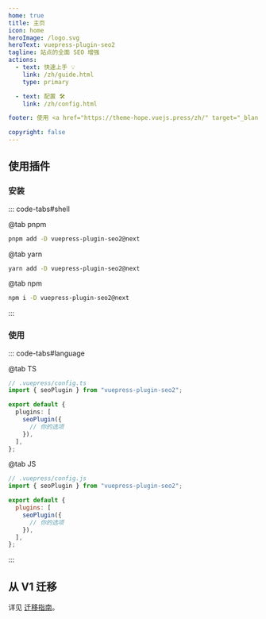 ```yaml
---
home: true
title: 主页
icon: home
heroImage: /logo.svg
heroText: vuepress-plugin-seo2
tagline: 站点的全面 SEO 增强
actions:
  - text: 快速上手 💡
    link: /zh/guide.html
    type: primary

  - text: 配置 🛠
    link: /zh/config.html

footer: 使用 <a href="https://theme-hope.vuejs.press/zh/" target="_blank">VuePress Theme Hope</a> 主题 | MIT 协议, 版权所有 © 2019-present Mr.Hope

copyright: false
---
```


## 使用插件

### 安装

::: code-tabs#shell

@tab pnpm

```bash
pnpm add -D vuepress-plugin-seo2@next
```

@tab yarn

```bash
yarn add -D vuepress-plugin-seo2@next
```

@tab npm

```bash
npm i -D vuepress-plugin-seo2@next
```

:::

### 使用

::: code-tabs#language

@tab TS

```ts
// .vuepress/config.ts
import { seoPlugin } from "vuepress-plugin-seo2";

export default {
  plugins: [
    seoPlugin({
      // 你的选项
    }),
  ],
};
```

@tab JS

```js
// .vuepress/config.js
import { seoPlugin } from "vuepress-plugin-seo2";

export default {
  plugins: [
    seoPlugin({
      // 你的选项
    }),
  ],
};
```

:::

## 从 V1 迁移

详见 [迁移指南](./migration.md)。

<NetlifyBadge />

<script setup lang="ts">
import NetlifyBadge from "@NetlifyBadge";
</script>

